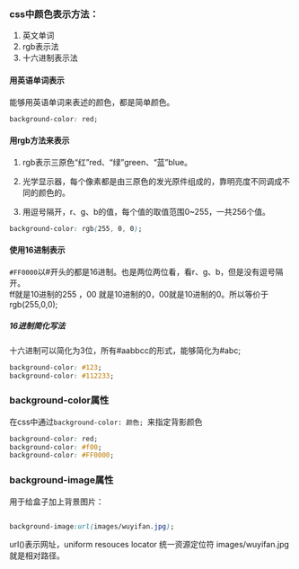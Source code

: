 ### css中颜色表示方法：
1. 英文单词
2. rgb表示法
3. 十六进制表示法

#### 用英语单词表示
能够用英语单词来表述的颜色，都是简单颜色。

```css
background-color: red;
```

#### 用rgb方法来表示
1. rgb表示三原色“红”red、“绿”green、“蓝”blue。  
2. 光学显示器，每个像素都是由三原色的发光原件组成的，靠明亮度不同调成不同的颜色的。  
3. 用逗号隔开，r、g、b的值，每个值的取值范围0~255，一共256个值。

```css
background-color: rgb(255, 0, 0);
```

#### 使用16进制表示
`#FF0000`以#开头的都是16进制。也是两位两位看，看r、g、b，但是没有逗号隔开。  
ff就是10进制的255 ，00 就是10进制的0，00就是10进制的0。所以等价于rgb(255,0,0);

##### 16进制简化写法
十六进制可以简化为3位，所有#aabbcc的形式，能够简化为#abc;

```css
background-color: #123;
background-color: #112233;
```

### background-color属性
在css中通过`background-color: 颜色; `来指定背影颜色  

```css
background-color: red;
background-color: #f00;
background-color: #FF0000;
```

### background-image属性
用于给盒子加上背景图片：  

```css
background-image:url(images/wuyifan.jpg);
```

url()表示网址，uniform resouces locator 统一资源定位符images/wuyifan.jpg 就是相对路径。